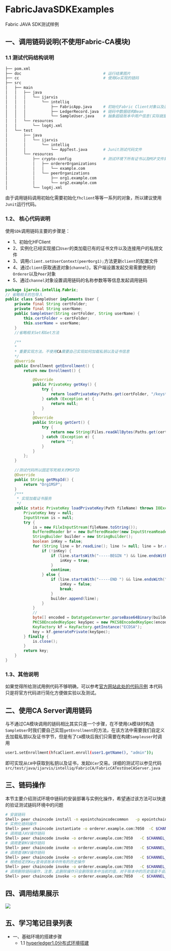 # FabricJavaSDKExamples
 Fabric JAVA SDK测试样例


## 一、调用链码说明(不使用Fabric-CA模块)

### 1.1 测试代码结构说明

```bash
├── pom.xml
├── doc                                    # 运行结果图片
├── cc                                     # 使用Go实现的链码
├── src
│   ├── main
│   │   ├── java
│   │   │   └── ijarvis
│   │   │       └── intelliq
│   │   │           ├── FabricApp.java     # 初始化Fabric Client对象以及连接组织信息
│   │   │           ├── LedgerRecord.java  # 链码中数据结构Bean
│   │   │           └── SampleUser.java    # 抽象超级账本中用户信息(实际就是MSP下user文件夹中生成的用户身份文件)
│   │   └── resources
│   │       └── log4j.xml  
│   └── test
│       ├── java
│       │   └── ijarvis
│       │       └── intelliq
│       │           └── AppTest.java       # Junit测试代码文件
│       └── resources
│           ├── crypto-config              # 测试环境下所有证书以及MSP文件集合
│           │   ├── ordererOrganizations
│           │   │   └── example.com
│           │   └── peerOrganizations
│           │       ├── org1.example.com
│           │       └── org2.example.com
│           └── log4j.xml
```

由于调用链码调用初始化需要初始化`fhclient`等等一系列的对象，所以建议使用`Junit`运行代码。


### 1.2、 核心代码说明

使用`SDk`调用链码主要的步骤是：
* 1、初始化HFClient
* 2、实例化已经实现接口`User`的类加载已有的证书文件以及连接用户的私钥文件
* 3、调用`client.setUserContext(peer0org1);`方法更新`client`的配置文件
* 4、通过`client`获取通道对象(`channel`)，客户端设置发起交易需要使用的`Orderer`以及`Peer`对象
* 5、通过`channel`对象设置调用链码的名称参数等等信息发起调用链码

```java
package ijarvis.intelliq.Fabric;
// 省略相关的包导入
public class SampleUser implements User {
    private final String certFolder;
    private final String userName;
    public SampleUser(String certFolder, String userName) {
        this.certFolder = certFolder;
        this.userName = userName;
    }
    //省略相关Set和Get方法
    
    /**
    * 
    * 重要实现方法，不使用CA需要自己实现如何加载私钥以及证书信息
    */
    @Override
    public Enrollment getEnrollment() {
        return new Enrollment() {

            @Override
            public PrivateKey getKey() {
                try {
                    return loadPrivateKey(Paths.get(certFolder, "/keystore/ea2db84973c9c54436c47d7e10b9b63420f654ecd7c541fab14646e976294393_sk"));
                } catch (Exception e) {
                    return null;
                }
            }
            @Override
            public String getCert() {
                try {
                    return new String(Files.readAllBytes(Paths.get(certFolder, "/signcerts/Admin@org1.example.com-cert.pem")));
                } catch (Exception e) {
                    return "";
                }
            }
        };
    }
    
    //测试代码所以固定写死相关的MSPID
    @Override
    public String getMspId() {
        return "Org1MSP";
    }
    /***
     * 实现加载证书服务
     */
    public static PrivateKey loadPrivateKey(Path fileName) throws IOException, GeneralSecurityException {
        PrivateKey key = null;
        InputStream is = null;
        try {
            is = new FileInputStream(fileName.toString());
            BufferedReader br = new BufferedReader(new InputStreamReader(is));
            StringBuilder builder = new StringBuilder();
            boolean inKey = false;
            for (String line = br.readLine(); line != null; line = br.readLine()) {
                if (!inKey) {
                    if (line.startsWith("-----BEGIN ") && line.endsWith(" PRIVATE KEY-----")) {
                        inKey = true;
                    }
                    continue;
                } else {
                    if (line.startsWith("-----END ") && line.endsWith(" PRIVATE KEY-----")) {
                        inKey = false;
                        break;
                    }
                    builder.append(line);
                }
            }
            //
            byte[] encoded = DatatypeConverter.parseBase64Binary(builder.toString());
            PKCS8EncodedKeySpec keySpec = new PKCS8EncodedKeySpec(encoded);
            KeyFactory kf = KeyFactory.getInstance("ECDSA");
            key = kf.generatePrivate(keySpec);
        } finally {
            is.close();
        }
        return key;
    }
}
```


### 1.3、其他说明
如果觉得所给测试用例代码不够明确，可以参考[官方网站此处的代码示例](https://github.com/hyperledger/fabric-sdk-java/blob/master/src/test/java/org/hyperledger/fabric/sdkintegration/End2endAndBackAgainIT.java)
本代码只是将官方代码进行简化方便做实验以及测试。



## 二、使用CA Server调用链码

与不通过CA模块调用的链码相比其实只差一个步骤，在不使用`CA`模块时构造`SampleUser`时我们要自己实现`getEnrollment`的方法，在该方法中需要我们自定义去加载私钥以及证书字节，但是有了`CA`模块后我们只需要在构建`Sampleuser`时调用
```bash
user1.setEnrollment(hfcaClient.enroll(user1.getName(), "admin")); 
```
即可实现从`CA`中获取到私钥以及证书，发起`ECer`交易。详细的测试可以参见代码`src/test/java/ijarvis/intelliq/FabricCA/FabricCATestUseCAServer.java`


## 三、链码操作

本节主要介绍测试环境中链码的安装部署与实例化操作，希望通过该方法可以快速的验证测试链码环境中的问题

```bash
# 安装链码
Shell> peer chaincode install -n epointchaincodecommon   -p epointchaincodecommon -v 0.1
# 实例化链码操作
Shell> peer chaincode instantiate -o orderer.example.com:7050  -C $CHANNEL_NAME  -c '{"Args":["init"]}' -P "OR  ('Org1MSP.member','Org2MSP.member')" -n epointchaincodecommon -v 0.1
# 调用插入KV操作链码
Shell> peer chaincode invoke -o orderer.example.com:7050   -C $CHANNEL_NAME -n epointchaincodecommon -v 0.1 -c '{"Args":["addkv","liuwenru","刘文儒"]}'
# 调用更新KV操作链码
Shell> peer chaincode invoke -o orderer.example.com:7050   -C $CHANNEL_NAME -n epointchaincodecommon -v 0.1 -c '{"Args":["updatekv","liuwenru","刘美丽"]}'
# 调用查询KV操作链码
Shell> peer chaincode invoke -o orderer.example.com:7050   -C $CHANNEL_NAME -n epointchaincodecommon -v 0.1 -c '{"Args":["query","liuwenru"]}'
# 根绝给定的Key查询该账本中所有的历史操作
Shell> peer chaincode invoke -o orderer.example.com:7050   -C $CHANNEL_NAME -n epointchaincodecommon -v 0.1 -c '{"Args":["queryhistory","liuwenru"]}'
# 调用删除链码操作，注意，此删除操作只会删除账本中当前的值，对于账本中的历史值是不会删除的
Shell> peer chaincode invoke -o orderer.example.com:7050   -C $CHANNEL_NAME -n epointchaincodecommon -v 0.1 -c '{"Args":["delkv","liuwenru"]}'
```

## 四、调用结果展示

![](https://github.com/liuwenru/FabricJavaSDKExamples/blob/master/doc/img/QQ20171214-163532.png)


## 五、学习笔记目录列表

- 一、基础环境的搭建步骤
	- 1.1 [hyperledger1.0分布式环境搭建](doc/1.1hyperledger1.0分布式环境搭建.md)







